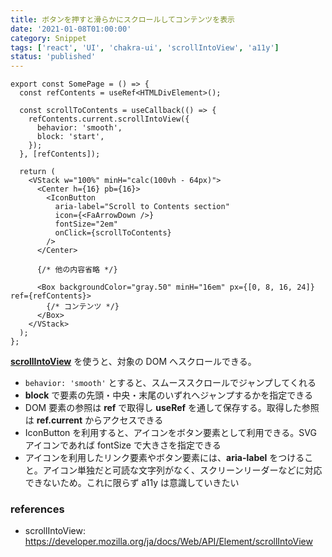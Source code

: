 ```yaml
---
title: ボタンを押すと滑らかにスクロールしてコンテンツを表示
date: '2021-01-08T01:00:00'
category: Snippet
tags: ['react', 'UI', 'chakra-ui', 'scrollIntoView', 'a11y']
status: 'published'
---
```


```tsx
export const SomePage = () => {
  const refContents = useRef<HTMLDivElement>();

  const scrollToContents = useCallback(() => {
    refContents.current.scrollIntoView({
      behavior: 'smooth',
      block: 'start',
    });
  }, [refContents]);

  return (
    <VStack w="100%" minH="calc(100vh - 64px)">
      <Center h={16} pb={16}>
        <IconButton
          aria-label="Scroll to Contents section"
          icon={<FaArrowDown />}
          fontSize="2em"
          onClick={scrollToContents}
        />
      </Center>

      {/* 他の内容省略 */}

      <Box backgroundColor="gray.50" minH="16em" px={[0, 8, 16, 24]} ref={refContents}>
        {/* コンテンツ */}
      </Box>
    </VStack>
  );
};
```

**[scrollIntoView](https://developer.mozilla.org/ja/docs/Web/API/Element/scrollIntoView)** を使うと、対象の DOM へスクロールできる。

- `behavior: 'smooth'` とすると、スムーススクロールでジャンプしてくれる
- **block** で要素の先頭・中央・末尾のいずれへジャンプするかを指定できる
- DOM 要素の参照は **ref** で取得し **useRef** を通して保存する。取得した参照は **ref.current** からアクセスできる
- IconButton を利用すると、アイコンをボタン要素として利用できる。SVG アイコンであれば fontSize で大きさを指定できる
- アイコンを利用したリンク要素やボタン要素には、**aria-label** をつけること。アイコン単独だと可読な文字列がなく、スクリーンリーダーなどに対応できないため。これに限らず a11y は意識していきたい

### references

- scrollIntoView: https://developer.mozilla.org/ja/docs/Web/API/Element/scrollIntoView
